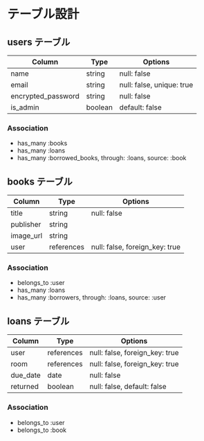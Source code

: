 # テーブル設計

## users テーブル

| Column             | Type   | Options     |
| ------------------ | ------ | ----------- |
| name               | string | null: false |
| email              | string | null: false, unique: true |
| encrypted_password | string | null: false |
| is_admin           | boolean | default: false |

### Association

- has_many :books
- has_many :loans
- has_many :borrowed_books, through: :loans, source: :book

## books テーブル

| Column | Type   | Options     |
| ------ | ------ | ----------- |
| title  | string | null: false |
| publisher  | string |         |
| image_url  | string |         |
| user       | references | null: false, foreign_key: true |

### Association

- belongs_to :user
- has_many :loans
- has_many :borrowers, through: :loans, source: :user

## loans テーブル

| Column | Type       | Options                        |
| ------ | ---------- | ------------------------------ |
| user   | references | null: false, foreign_key: true |
| room   | references | null: false, foreign_key: true |
| due_date   | date   | null: false |
| returned   | boolean   | null: false, default: false |

### Association

- belongs_to :user
- belongs_to :book
